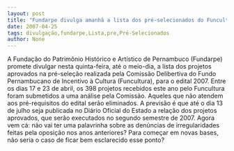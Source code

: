 ```yaml
---
layout: post
title: "Fundarpe divulga amanhã a lista dos pré-selecionados do Funcultura 2007 "
date: 2007-04-25
tags: divulgação,fundarpe,Lista,pre,Pré-Selecionados
author: None
---
```

A Fundação do Patrimônio Histórico e Artístico de Pernambuco (Fundarpe) promete divulgar nesta quinta-feira, até o meio-dia, a lista dos projetos aprovados na pré-seleção realizada pela Comissão Delibertiva do Fundo Pernambucano de Incentivo à Cultura (Funcultura), para o edital 2007. 
Entre os dias 17 e 23 de abril, os 398 projetos recebidos este ano pelo Funcultura foram submetidos a uma análise pela Comissão. 
Aqueles que não atendem aos pré-requisitos do edital serão eliminados. 
A previsão é que até o dia 13 de julho seja publicada no Diário Oficial do Estado a relação dos projetos aprovados, que serão executados no segundo semestre de 2007. 
Agora vem cá: não vai ter uma palavrinha sobre as denúncias de irregularidades feitas pela oposição nos anos anteriores? Para começar em novas bases, não seria o caso de ficar bem esclarecido esse ponto? 